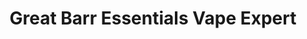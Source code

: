 ---
title: "Great Barr Essentials Vape Expert"
url: /birmingham/great-barr-essentials-vape-expert/
shop: E-Zigaretten
---